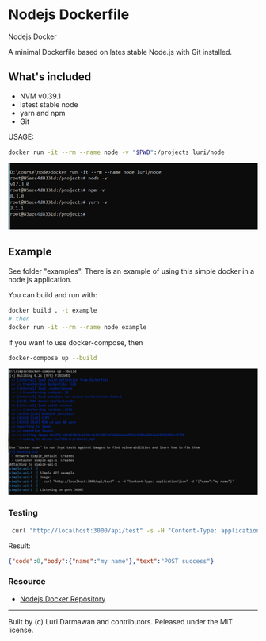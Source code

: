 # Nodejs Dockerfile

Nodejs Docker

A minimal Dockerfile based on lates stable Node.js with Git installed.

## What's included

- NVM v0.39.1
- latest stable node
- yarn and npm
- Git


USAGE:

```bash
docker run -it --rm --name node -v "$PWD":/projects luri/node
```

![luri/node](docs/console.png)

## Example

See folder "examples". There is an example of using this simple docker in a node js application.

You can build and run with:

```bash
docker build . -t example
# then
docker run -it --rm --name node example
```

If you want to use docker-compose, then

```bash
docker-compose up --build
```

![docker compose](docs/compose.png)

### Testing

```bash
 curl "http://localhost:3000/api/test" -s -H "Content-Type: application/json" -d '{"name":"my name"}'
```

Result:

```json
{"code":0,"body":{"name":"my name"},"text":"POST success"}
```

### Resource

- [Nodejs Docker Repository](https://hub.docker.com/repository/docker/luri/node)


---

Built by (c) Luri Darmawan and contributors. Released under the MIT license.
